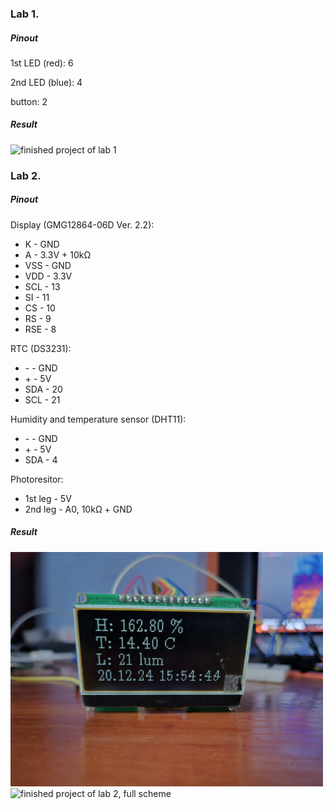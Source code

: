 ### Lab 1.

##### Pinout

1st LED (red): 6

2nd LED (blue): 4

button: 2

##### Result

<img src="https://github.com/LightBulbfromSpace/MicrocontrollerLabs/blob/main/images/20241208_222315.jpg?raw=true" alt="finished project of lab 1" width="500"/>

### Lab 2.

##### Pinout

Display (GMG12864-06D Ver. 2.2):

- K - GND
- A - 3.3V + 10kΩ
- VSS - GND
- VDD - 3.3V
- SCL - 13
- SI - 11
- CS - 10
- RS - 9
- RSE - 8

RTC (DS3231):

- \- - GND
- \+ - 5V
- SDA - 20
- SCL - 21

Humidity and temperature sensor (DHT11):

- \- - GND
- \+ - 5V
- SDA - 4

Photoresitor:

- 1st leg - 5V
- 2nd leg - A0, 10kΩ + GND

##### Result

<img src="https://github.com/LightBulbfromSpace/MicrocontrollerLabs/blob/main/images/20241220_155454.jpg?raw=true" alt="finished project of lab 2, display" width="500"/>

<img src="https://github.com/LightBulbfromSpace/MicrocontrollerLabs/blob/main/images/20241220_155551.jpg?raw=true" alt="finished project of lab 2, full scheme" width="500"/>
